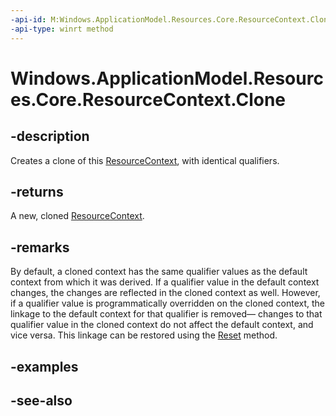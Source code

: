 ```yaml
---
-api-id: M:Windows.ApplicationModel.Resources.Core.ResourceContext.Clone
-api-type: winrt method
---
```


<!-- Method syntax
public Windows.ApplicationModel.Resources.Core.ResourceContext Clone()
-->

# Windows.ApplicationModel.Resources.Core.ResourceContext.Clone

## -description
Creates a clone of this [ResourceContext](resourcecontext.md), with identical qualifiers.

## -returns
A new, cloned [ResourceContext](resourcecontext.md).

## -remarks
By default, a cloned context has the same qualifier values as the default context from which it was derived. If a qualifier value in the default context changes, the changes are reflected in the cloned context as well. However, if a qualifier value is programmatically overridden on the cloned context, the linkage to the default context for that qualifier is removed— changes to that qualifier value in the cloned context do not affect the default context, and vice versa. This linkage can be restored using the [Reset](/uwp/api/windows.applicationmodel.resources.core.resourcecontext.reset) method.

## -examples

## -see-also
